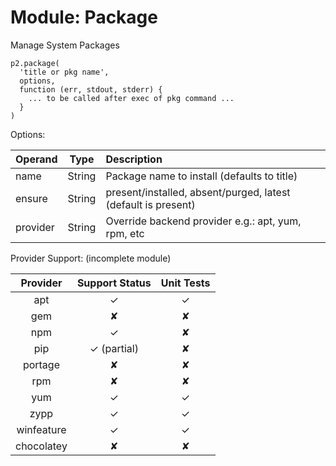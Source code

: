 # Module: Package

Manage System Packages

    p2.package(
      'title or pkg name',
      options,
      function (err, stdout, stderr) {
        ... to be called after exec of pkg command ...
      }
    )

Options:

| Operand    | Type    | Description                                                |
|:-----------|---------|:-----------------------------------------------------------|
| name       | String  | Package name to install (defaults to title) |
| ensure     | String  | present/installed, absent/purged, latest (default is present) |
| provider   | String  | Override backend provider e.g.: apt, yum, rpm, etc |

Provider Support:
(incomplete module)

| Provider   | Support Status | Unit Tests |
|:----------:|:--------------:|:----------:|
| apt        | &#x2713;       | &#x2713;   |
| gem        | &#x2718;       | &#x2718;   |
| npm        | &#x2713;       | &#x2718;   |
| pip        | &#x2713; (partial)       | &#x2718;   |
| portage    | &#x2718;       | &#x2718;   |
| rpm        | &#x2718;       | &#x2718;   |
| yum        | &#x2713;       | &#x2713;   |
| zypp       | &#x2713;       | &#x2713;   |
| winfeature | &#x2713;       | &#x2713;   |
| chocolatey | &#x2718;       | &#x2718;   |

